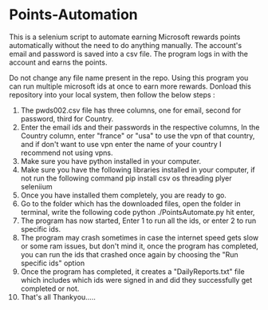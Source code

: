 # Points-Automation
This is a selenium script to automate earning Microsoft rewards points automatically without the need to do anything manually. The account's email and password is saved into a csv file. The program logs in with the account and earns the points.

Do not change any file name present in the repo.
Using this program you can run multiple microsoft ids at once to earn more rewards.
Donload this repository into your local system, then follow the below steps : 

1. The pwds002.csv file has three columns, one for email, second for password, third for Country.
2. Enter the email ids and their passwords in the respective columns, In the Country column, enter "france" or "usa" to use the vpn of that country, and if don't want to use vpn enter the name of your country
    I recommend not using vpns.
3. Make sure you have python installed in your computer.
4. Make sure you have the following libraries installed in your computer, if not run the following command
      pip install csv os threading plyer seleniium 
5. Once you have installed them completely, you are ready to go.
6. Go to the folder which has the downloaded files, open the folder in terminal, write the following code
    python ./PointsAutomate.py
    hit enter,
7. The program has now started, Enter 1 to run all the ids, or enter 2 to run specific ids.
8. The program may crash sometimes in case the internet speed gets slow or some ram issues, but don't mind it, once the program has completed, you can run the ids that crashed once again by choosing the "Run specific ids" option
9. Once the program has completed, it creates a "DailyReports.txt" file which includes which ids were signed in and did they successfully get completed or not.
10. That's all Thankyou.....
